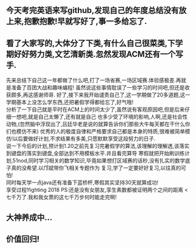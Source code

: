 ## 今天考完英语来写github,发现自己的年度总结没有放上来,抱歉抱歉!早就写好了,事一多给忘了.
## 看了大家写的,大体分了下类,有什么自己很菜类,下学期好好努力类,文艺清新类.忽然发现ACM还有一个写手.

 先来总结下自己这一年都做了什么吧,打了一场省赛,一场区域赛.体验感极差.再就是准备了百团大战和趣味编程!
 虽然说这些事情耽误了一些学习的时间吧,但还是收获颇多,再这感谢师哥.
  好了,接下来我开始谴责自己了,这一学期做了20多道题,这一学期基本上没怎么学东西,还把暑假学得都给忘了,好气哦!<br>
 分析了一下自己就是平时在ACM上的时间太少了,虽然说有客观原因吧,但是后来仔细一想吧,就是自己太懒了,还有就是自己
 也多少受了环境的影响,人啊,还是社会性动物,(忽然脑中浮现出了,吕廷华老是说的就算告诉你们那些大牛每天都在干什么你们也模仿不来)
 优秀的人的极度自律和严格要求自己都是本身的特质,很难被简单模仿!以后要做好计划,不求结果有多美,只愿默默享受这段努力的日子.<br>
 说一下今后的计划,预计到1.20之前先复习完暑假学的算法,该理解的理解透,该落实到键盘的落实到键盘,全部达到不用模板水平.并且看完算导
 寒假就把开始刷训练计划,51nod,同时学习相关的数学知识,毕竟如果想打区域赛的话秒,没有扎实的数学底子真的没希望.以邝斌带你飞相关专题作为
 复习,学了一定要好好复习,以往真的可怕!<br>
 同时每天学一点java还有准备下蓝桥杯,寒假其实坚持30天就算成功!<br>
 享受过程!fighting 2018 PS:还是没有女朋友,孪生素数都被证明两个之间的距离 < 七千万了.我和我女票的这七千万步何时能走完啊!
 ## 大神养成中...
 ## 价值回归!
